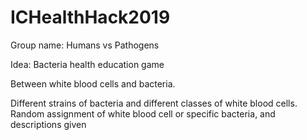 # ICHealthHack2019

Group name: Humans vs Pathogens

Idea: Bacteria health education game

Between white blood cells and bacteria.

Different strains of bacteria and different classes of white blood cells.
Random assignment of white blood cell or specific bacteria, and descriptions given

